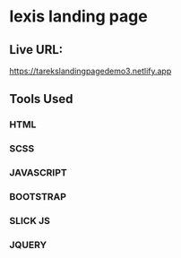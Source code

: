 # lexis landing page 

## Live URL:
https://tarekslandingpagedemo3.netlify.app

## Tools Used 

### HTML
### SCSS
### JAVASCRIPT

### BOOTSTRAP

### SLICK JS
### JQUERY


